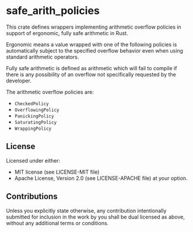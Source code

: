 # safe_arith_policies
This crate defines wrappers implementing arithmetic overflow policies in support of ergonomic, 
fully safe arithmetic in Rust.

Ergonomic means a value wrapped with one of the following policies
is automatically subject to the specified overflow behavior even when using standard arithmetic
operators.

Fully safe arithmetic is defined as arithmetic which will fail to compile if there is any
possibility of an overflow not specifically requested by the developer.

The arithmetic overflow policies are:
  * `CheckedPolicy`
  * `OverflowingPolicy`
  * `PanickingPolicy`
  * `SaturatingPolicy`
  * `WrappingPolicy`

## License
Licensed under either:
* MIT license (see LICENSE-MIT file)
* Apache License, Version 2.0 (see LICENSE-APACHE file)
  at your option.

## Contributions
Unless you explicitly state otherwise, any contribution intentionally submitted for inclusion in the
work by you shall be dual licensed as above, without any additional terms or conditions.
